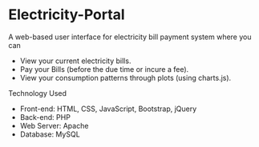 # Electricity-Portal

A web-based user interface for electricity bill payment system where you can
- View your current electricity bills.
- Pay your Bills (before the due time or incure a fee).
- View your consumption patterns through plots (using charts.js).

Technology Used
- Front-end: HTML, CSS, JavaScript, Bootstrap, jQuery
- Back-end: PHP
- Web Server: Apache
- Database: MySQL
